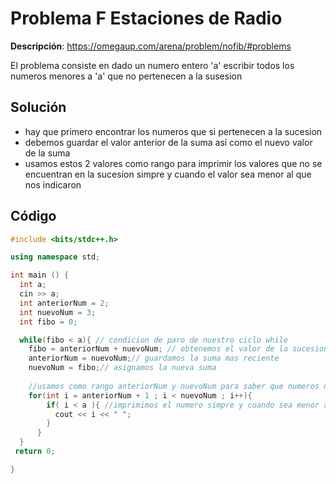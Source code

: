 # Problema F Estaciones de Radio

**Descripción**: https://omegaup.com/arena/problem/nofib/#problems

El problema consiste en dado un numero entero 'a' escribir todos los numeros menores a 'a' que no pertenecen a la susesion


## Solución

- hay que primero encontrar los numeros que si pertenecen a la sucesion
- debemos guardar el valor anterior de la suma así como el nuevo valor de la suma
- usamos estos 2 valores como rango para  imprimir  los valores que no se encuentran en la sucesion simpre y cuando el valor sea menor al que nos indicaron 


## Código

```c++
#include <bits/stdc++.h>

using namespace std;

int main () {
  int a;
  cin >> a;
  int anteriorNum = 2;
  int nuevoNum = 3;
  int fibo = 0;

  while(fibo < a){ // condicion de paro de nuestro ciclo while 
    fibo = anteriorNum + nuevoNum; // obtenemos el valor de la sucesion
    anteriorNum = nuevoNum;// guardamos la suma mas reciente
    nuevoNum = fibo;// asignamos la nueva suma
    
    //usamos como rango anteriorNum y nuevoNum para saber que numeros no estan incluidos 
    for(int i = anteriorNum + 1 ; i < nuevoNum ; i++){
        if( i < a ){ //imprimimos el numero simpre y cuando sea menor a 'a'
          cout << i << " "; 
        }
      }
  }
 return 0;

}

```
